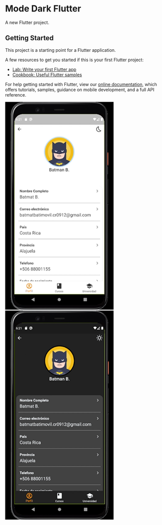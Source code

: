 # Mode Dark Flutter

A new Flutter project.

## Getting Started

This project is a starting point for a Flutter application.

A few resources to get you started if this is your first Flutter project:

- [Lab: Write your first Flutter app](https://flutter.dev/docs/get-started/codelab)
- [Cookbook: Useful Flutter samples](https://flutter.dev/docs/cookbook)

For help getting started with Flutter, view our
[online documentation](https://flutter.dev/docs), which offers tutorials,
samples, guidance on mobile development, and a full API reference.

<p align="center">
<div>
  <img src="assets/images/light_mode.png" width="350" title="hover text">
  <img src="./assets/images/dark_mode.png" width="350" alt="accessibility text">
  </div>
</p>
